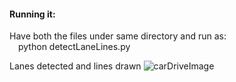 #### Running it:
Have both the files under same directory and run as:  
&emsp;python detectLaneLines.py

Lanes detected and lines drawn
![carDriveImage](https://user-images.githubusercontent.com/17172345/145719834-b9bfc519-3e51-4de7-ba4d-82496b08bc46.png)
